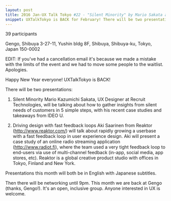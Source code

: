 ```yaml
---
layout: post
title: 2016 Jan-UX Talk Tokyo #22 - "Silent Minority" by Mario Sakata and "Driving Design with Fast Feedback Loops" by Aki Saarinen
snippet: UXTalkTokyo is BACK for February! There will be two presentations: 1) UX is not (all) about Apps ...
---
```

39 participants

Gengo, Shibuya 3-27-11, Yushin bldg 8F, Shibuya, Shibuya-ku, Tokyo, Japan 150-0002

EDIT: If you've had a cancellation email it's because we made a mistake with the limits of the event and we had to move some people to the waitlist. Apologies.

Happy New Year everyone! UXTalkTokyo is BACK!

There will be two presentations:
1) Silent Minority
Mario Kazumichi Sakata, UX Designer at Recruit Technologies, will be talking about how to gather insights from silent needs of customers in 5 simple steps, with his recent case studies and takeaways from IDEO U.

2) Driving design with fast feedback loops
Aki Saarinen from Reaktor (http://www.reaktor.com/) will talk about rapidly growing a userbase with a fast feedback loop in user experience design. Aki will present a case study of an online radio streaming application (http://www.radiot.fi), where the team used a very tight feedback loop to end-users via use of multi-channel feedback (in-app, social media, app stores, etc). Reaktor is a global creative product studio with offices in Tokyo, Finland and New York.

Presentations this month will both be in English with Japanese subtitles.

Then there will be networking until 9pm. This month we are back at Gengo (thanks, Gengo!). It's an open, inclusive group. Anyone interested in UX is welcome.

